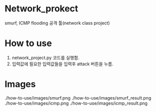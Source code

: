# Network_prokect
smurf, ICMP flooding 공격 툴(network class project)

# How to use
1. network_project.py 코드를 실행함.
2. 입력값에 필요한 입력값들을 입력후 attack 버튼을 누름.

# Images
./how-to-use/images/smurf.png
./how-to-use/images/smurf_result.png
./how-to-use/images/icmp.png
./how-to-use/images/icmp_result.png
